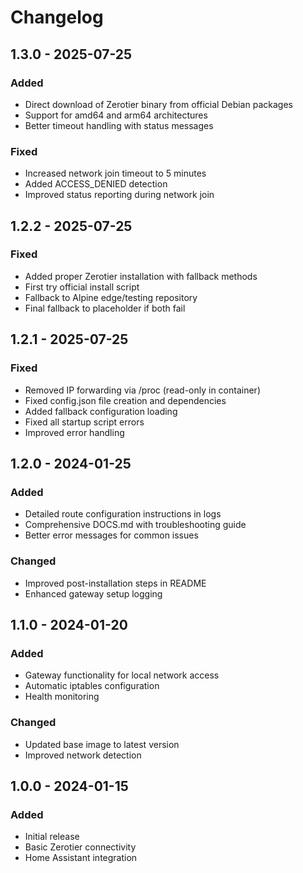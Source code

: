 # Changelog

## 1.3.0 - 2025-07-25

### Added
- Direct download of Zerotier binary from official Debian packages
- Support for amd64 and arm64 architectures
- Better timeout handling with status messages

### Fixed
- Increased network join timeout to 5 minutes
- Added ACCESS_DENIED detection
- Improved status reporting during network join

## 1.2.2 - 2025-07-25

### Fixed
- Added proper Zerotier installation with fallback methods
- First try official install script
- Fallback to Alpine edge/testing repository
- Final fallback to placeholder if both fail

## 1.2.1 - 2025-07-25

### Fixed
- Removed IP forwarding via /proc (read-only in container)
- Fixed config.json file creation and dependencies
- Added fallback configuration loading
- Fixed all startup script errors
- Improved error handling

## 1.2.0 - 2024-01-25

### Added
- Detailed route configuration instructions in logs
- Comprehensive DOCS.md with troubleshooting guide
- Better error messages for common issues

### Changed
- Improved post-installation steps in README
- Enhanced gateway setup logging

## 1.1.0 - 2024-01-20

### Added
- Gateway functionality for local network access
- Automatic iptables configuration
- Health monitoring

### Changed
- Updated base image to latest version
- Improved network detection

## 1.0.0 - 2024-01-15

### Added
- Initial release
- Basic Zerotier connectivity
- Home Assistant integration